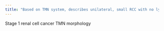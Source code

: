 ```yaml
---
title: "Based on TMN system, describes unilateral, small RCC with no lymph nodes or metastases"
---
```

Stage 1 renal cell cancer TMN morphology

